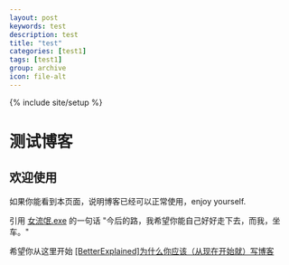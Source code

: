 ```yaml
---
layout: post
keywords: test
description: test
title: "test"
categories: [test1]
tags: [test1]
group: archive
icon: file-alt
---
```

{% include site/setup %}

测试博客
========

欢迎使用
--------

如果你能看到本页面，说明博客已经可以正常使用，enjoy yourself.

引用 <a href="http://weibo.com/dawaiwaiwai">女流氓.exe</a> 的一句话 "今后的路，我希望你能自己好好走下去，而我，坐车。"

希望你从这里开始 <a href="http://mindhacks.cn/2009/02/15/why-you-should-start-blogging-now/">[BetterExplained]为什么你应该（从现在开始就）写博客</a>

